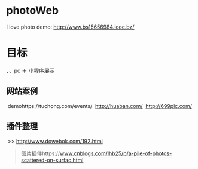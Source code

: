 # photoWeb
I love photo
demo: http://www.bs15656984.icoc.bz/ 
# 目标
  、、pc ＋ 小程序展示
  
  
  
## 网站案例
  demohttps://tuchong.com/events/
  http://huaban.com/
  http://699pic.com/

## 插件整理

  >> http://www.dowebok.com/192.html 
  > 图片插件https://www.cnblogs.com/lhb25/p/a-pile-of-photos-scattered-on-surfac.html
